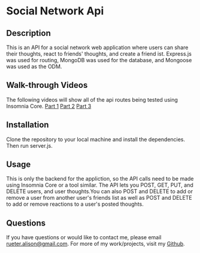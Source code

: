# Social Network Api

## Description
This is an API for a social network web application where users can share their thoughts, react to friends' thoughts, and create a friend ist. Express.js was used for routing, MongoDB was used for the database, and Mongoose was used as the ODM.

## Walk-through Videos
The following videos will show all of the api routes being tested using Insomnia Core. 
[Part 1](https://drive.google.com/file/d/1AsJGoj23RNbIOZY24dTIyhV9qrqHRmTN/view)
[Part 2](https://drive.google.com/file/d/1AsJGoj23RNbIOZY24dTIyhV9qrqHRmTN/view)
[Part 3](https://drive.google.com/file/d/1rjf9JclAOyLf7Yq8qXXxf67O2s-NTzpP/view)

## Installation
Clone the repository to your local machine and install the dependencies. Then run server.js.

## Usage
This is only the backend for the appliction, so the API calls need to be made using Insomnia Core or a tool similar. The API lets you POST, GET, PUT, and DELETE users, and user thoughts.You can also POST and DELETE to add or remove a user from another user's friends list as well as POST and DELETE to add or remove reactions to a user's posted thoughts.


## Questions
If you have questions or would like to contact me, please email rueter.alison@gmail.com. For more of my work/projects, visit my [Github](https://github.com/alirueter/).